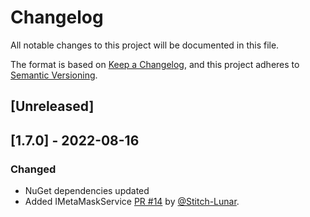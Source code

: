 # Changelog
All notable changes to this project will be documented in this file.

The format is based on [Keep a Changelog](https://keepachangelog.com/en/1.0.0/),
and this project adheres to [Semantic Versioning](https://semver.org/spec/v2.0.0.html).

## [Unreleased]

## [1.7.0] - 2022-08-16
### Changed
- NuGet dependencies updated
- Added IMetaMaskService [PR #14](https://github.com/michielpost/MetaMask.Blazor/pull/14) by [@Stitch-Lunar](https://github.com/Stitch-Lunar).